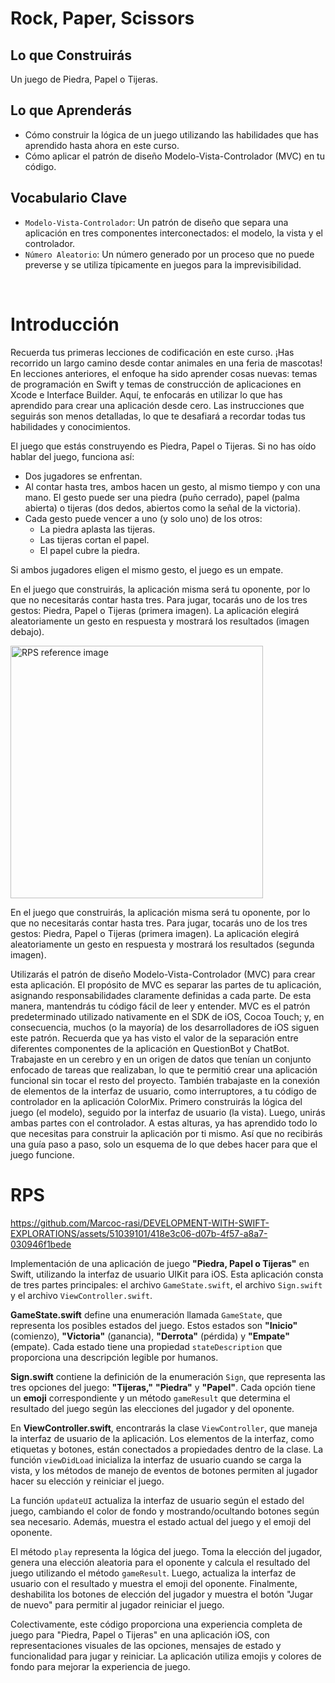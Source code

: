 # Rock, Paper, Scissors

## Lo que Construirás
Un juego de Piedra, Papel o Tijeras.

## Lo que Aprenderás
- Cómo construir la lógica de un juego utilizando las habilidades que has aprendido hasta ahora en este curso.
- Cómo aplicar el patrón de diseño Modelo-Vista-Controlador (MVC) en tu código.

## Vocabulario Clave
- `Modelo-Vista-Controlador`: Un patrón de diseño que separa una aplicación en tres componentes interconectados: el modelo, la vista y el controlador.
- `Número Aleatorio`: Un número generado por un proceso que no puede preverse y se utiliza típicamente en juegos para la imprevisibilidad.

 
# Introducción
Recuerda tus primeras lecciones de codificación en este curso. ¡Has recorrido un largo camino desde contar animales en una feria de mascotas!
En lecciones anteriores, el enfoque ha sido aprender cosas nuevas: temas de programación en Swift y temas de construcción de aplicaciones en Xcode e Interface Builder. Aquí, te enfocarás en utilizar lo que has aprendido para crear una aplicación desde cero. Las instrucciones que seguirás son menos detalladas, lo que te desafiará a recordar todas tus habilidades y conocimientos.

El juego que estás construyendo es Piedra, Papel o Tijeras. Si no has oído hablar del juego, funciona así:

- Dos jugadores se enfrentan.
- Al contar hasta tres, ambos hacen un gesto, al mismo tiempo y con una mano. El gesto puede ser una piedra (puño cerrado), papel (palma abierta) o tijeras (dos dedos, abiertos como la señal de la victoria).
- Cada gesto puede vencer a uno (y solo uno) de los otros:
  - La piedra aplasta las tijeras.
  - Las tijeras cortan el papel.
  - El papel cubre la piedra.
  
Si ambos jugadores eligen el mismo gesto, el juego es un empate.

En el juego que construirás, la aplicación misma será tu oponente, por lo que no necesitarás contar hasta tres. Para jugar, tocarás uno de los tres gestos: Piedra, Papel o Tijeras (primera imagen).
La aplicación elegirá aleatoriamente un gesto en respuesta y mostrará los resultados (imagen debajo).

<img width="404" alt="RPS reference image" src="https://github.com/Marcoc-rasi/DEVELOPMENT-WITH-SWIFT-EXPLORATIONS/assets/51039101/9494eee4-e72d-4cc0-bea4-3b899126b348">

En el juego que construirás, la aplicación misma será tu oponente, por lo que no necesitarás contar hasta tres. Para jugar, tocarás uno de los tres gestos: Piedra, Papel o Tijeras (primera imagen).
La aplicación elegirá aleatoriamente un gesto en respuesta y mostrará los resultados (segunda imagen).

Utilizarás el patrón de diseño Modelo-Vista-Controlador (MVC) para crear esta aplicación. El propósito de MVC es separar las partes de tu aplicación, asignando responsabilidades claramente definidas a cada parte. De esta manera, mantendrás tu código fácil de leer y entender. MVC es el patrón predeterminado utilizado nativamente en el SDK de iOS, Cocoa Touch; y, en consecuencia, muchos (o la mayoría) de los desarrolladores de iOS siguen este patrón.
Recuerda que ya has visto el valor de la separación entre diferentes componentes de la aplicación en QuestionBot y ChatBot. Trabajaste en un cerebro y en un origen de datos que tenían un conjunto enfocado de tareas que realizaban, lo que te permitió crear una aplicación funcional sin tocar el resto del proyecto. También trabajaste en la conexión de elementos de la interfaz de usuario, como interruptores, a tu código de controlador en la aplicación ColorMix.
Primero construirás la lógica del juego (el modelo), seguido por la interfaz de usuario (la vista). Luego, unirás ambas partes con el controlador. A estas alturas, ya has aprendido todo lo que necesitas para construir la aplicación por ti mismo. Así que no recibirás una guía paso a paso, solo un esquema de lo que debes hacer para que el juego funcione.

# RPS

https://github.com/Marcoc-rasi/DEVELOPMENT-WITH-SWIFT-EXPLORATIONS/assets/51039101/418e3c06-d07b-4f57-a8a7-030946f1bede

Implementación de una aplicación de juego **"Piedra, Papel o Tijeras"** en Swift, utilizando la interfaz de usuario UIKit para iOS. Esta aplicación consta de tres partes principales: el archivo `GameState.swift`, el archivo `Sign.swift` y el archivo `ViewController.swift`.

**GameState.swift** define una enumeración llamada `GameState`, que representa los posibles estados del juego. Estos estados son **"Inicio"** (comienzo), **"Victoria"** (ganancia), **"Derrota"** (pérdida) y **"Empate"** (empate). Cada estado tiene una propiedad `stateDescription` que proporciona una descripción legible por humanos.

**Sign.swift** contiene la definición de la enumeración `Sign`, que representa las tres opciones del juego: **"Tijeras,"** **"Piedra"** y **"Papel"**. Cada opción tiene un **emoji** correspondiente y un método `gameResult` que determina el resultado del juego según las elecciones del jugador y del oponente.

En **ViewController.swift**, encontrarás la clase `ViewController`, que maneja la interfaz de usuario de la aplicación. Los elementos de la interfaz, como etiquetas y botones, están conectados a propiedades dentro de la clase. La función `viewDidLoad` inicializa la interfaz de usuario cuando se carga la vista, y los métodos de manejo de eventos de botones permiten al jugador hacer su elección y reiniciar el juego.

La función `updateUI` actualiza la interfaz de usuario según el estado del juego, cambiando el color de fondo y mostrando/ocultando botones según sea necesario. Además, muestra el estado actual del juego y el emoji del oponente.

El método `play` representa la lógica del juego. Toma la elección del jugador, genera una elección aleatoria para el oponente y calcula el resultado del juego utilizando el método `gameResult`. Luego, actualiza la interfaz de usuario con el resultado y muestra el emoji del oponente. Finalmente, deshabilita los botones de elección del jugador y muestra el botón "Jugar de nuevo" para permitir al jugador reiniciar el juego.

Colectivamente, este código proporciona una experiencia completa de juego para "Piedra, Papel o Tijeras" en una aplicación iOS, con representaciones visuales de las opciones, mensajes de estado y funcionalidad para jugar y reiniciar. La aplicación utiliza emojis y colores de fondo para mejorar la experiencia de juego.
